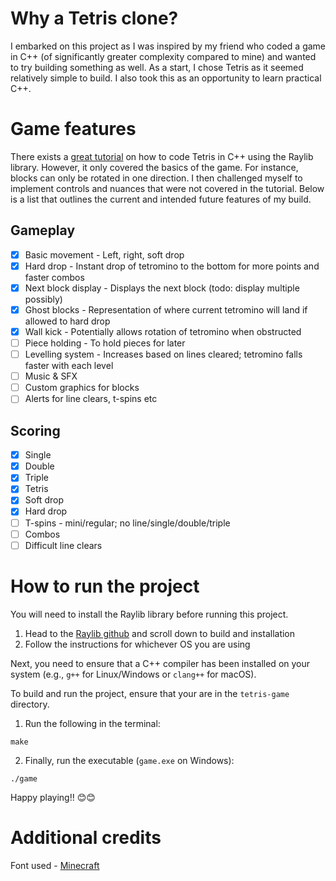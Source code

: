 # Why a Tetris clone?
I embarked on this project as I was inspired by my friend who coded a game in C++ (of significantly greater complexity compared to mine) and wanted to try building something as well. As a start, I chose Tetris as it seemed relatively simple to build. I also took this as an opportunity to learn practical C++.

# Game features
There exists a [great tutorial](https://www.youtube.com/watch?v=wVYKG_ch4yM) on how to code Tetris in C++ using the Raylib library. However, it only covered the basics of the game. For instance, blocks can only be rotated in one direction. I then challenged myself to implement controls and nuances that were not covered in the tutorial. Below is a list that outlines the current and intended future features of my build.

## Gameplay
- [x] Basic movement - Left, right, soft drop
- [x] Hard drop - Instant drop of tetromino to the bottom for more points and faster combos
- [x] Next block display - Displays the next block (todo: display multiple possibly)
- [x] Ghost blocks - Representation of where current tetromino will land if allowed to hard drop
- [x] Wall kick - Potentially allows rotation of tetromino when obstructed
- [ ] Piece holding - To hold pieces for later
- [ ] Levelling system - Increases based on lines cleared; tetromino falls faster with each level
- [ ] Music & SFX
- [ ] Custom graphics for blocks
- [ ] Alerts for line clears, t-spins etc

## Scoring
- [x] Single
- [x] Double
- [x] Triple
- [x] Tetris
- [x] Soft drop
- [x] Hard drop
- [ ] T-spins - mini/regular; no line/single/double/triple
- [ ] Combos
- [ ] Difficult line clears

# How to run the project
You will need to install the Raylib library before running this project. 
1. Head to the [Raylib github](https://github.com/raysan5/raylib) and scroll down to build and installation
2. Follow the instructions for whichever OS you are using

Next, you need to ensure that a C++ compiler has been installed on your system (e.g., `g++` for Linux/Windows or `clang++` for macOS).

To build and run the project, ensure that your are in the `tetris-game` directory.
1. Run the following in the terminal:
```shell
make
```
2. Finally, run the executable (`game.exe` on Windows):
```shell
./game
```

Happy playing!! 😊​😊​

# Additional credits
Font used - [Minecraft](https://www.dafont.com/minecraft.font)